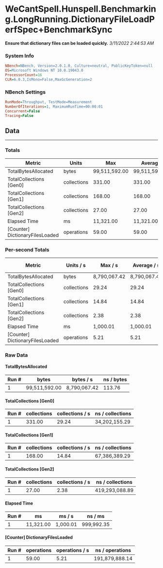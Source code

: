 ﻿# WeCantSpell.Hunspell.Benchmarking.LongRunning.DictionaryFileLoadPerfSpec+BenchmarkSync
__Ensure that dictionary files can be loaded quickly.__
_3/11/2022 2:44:53 AM_
### System Info
```ini
NBench=NBench, Version=2.0.1.0, Culture=neutral, PublicKeyToken=null
OS=Microsoft Windows NT 10.0.19043.0
ProcessorCount=16
CLR=6.0.3,IsMono=False,MaxGcGeneration=2
```

### NBench Settings
```ini
RunMode=Throughput, TestMode=Measurement
NumberOfIterations=1, MaximumRunTime=00:00:01
Concurrent=False
Tracing=False
```

## Data
-------------------

### Totals
|          Metric |           Units |             Max |         Average |             Min |          StdDev |
|---------------- |---------------- |---------------- |---------------- |---------------- |---------------- |
|TotalBytesAllocated |           bytes |   99,511,592.00 |   99,511,592.00 |   99,511,592.00 |            0.00 |
|TotalCollections [Gen0] |     collections |          331.00 |          331.00 |          331.00 |            0.00 |
|TotalCollections [Gen1] |     collections |          168.00 |          168.00 |          168.00 |            0.00 |
|TotalCollections [Gen2] |     collections |           27.00 |           27.00 |           27.00 |            0.00 |
|    Elapsed Time |              ms |       11,321.00 |       11,321.00 |       11,321.00 |            0.00 |
|[Counter] DictionaryFilesLoaded |      operations |           59.00 |           59.00 |           59.00 |            0.00 |

### Per-second Totals
|          Metric |       Units / s |         Max / s |     Average / s |         Min / s |      StdDev / s |
|---------------- |---------------- |---------------- |---------------- |---------------- |---------------- |
|TotalBytesAllocated |           bytes |    8,790,067.42 |    8,790,067.42 |    8,790,067.42 |            0.00 |
|TotalCollections [Gen0] |     collections |           29.24 |           29.24 |           29.24 |            0.00 |
|TotalCollections [Gen1] |     collections |           14.84 |           14.84 |           14.84 |            0.00 |
|TotalCollections [Gen2] |     collections |            2.38 |            2.38 |            2.38 |            0.00 |
|    Elapsed Time |              ms |        1,000.01 |        1,000.01 |        1,000.01 |            0.00 |
|[Counter] DictionaryFilesLoaded |      operations |            5.21 |            5.21 |            5.21 |            0.00 |

### Raw Data
#### TotalBytesAllocated
|           Run # |           bytes |       bytes / s |      ns / bytes |
|---------------- |---------------- |---------------- |---------------- |
|               1 |   99,511,592.00 |    8,790,067.42 |          113.76 |

#### TotalCollections [Gen0]
|           Run # |     collections | collections / s |ns / collections |
|---------------- |---------------- |---------------- |---------------- |
|               1 |          331.00 |           29.24 |   34,202,155.29 |

#### TotalCollections [Gen1]
|           Run # |     collections | collections / s |ns / collections |
|---------------- |---------------- |---------------- |---------------- |
|               1 |          168.00 |           14.84 |   67,386,389.29 |

#### TotalCollections [Gen2]
|           Run # |     collections | collections / s |ns / collections |
|---------------- |---------------- |---------------- |---------------- |
|               1 |           27.00 |            2.38 |  419,293,088.89 |

#### Elapsed Time
|           Run # |              ms |          ms / s |         ns / ms |
|---------------- |---------------- |---------------- |---------------- |
|               1 |       11,321.00 |        1,000.01 |      999,992.35 |

#### [Counter] DictionaryFilesLoaded
|           Run # |      operations |  operations / s | ns / operations |
|---------------- |---------------- |---------------- |---------------- |
|               1 |           59.00 |            5.21 |  191,879,888.14 |


